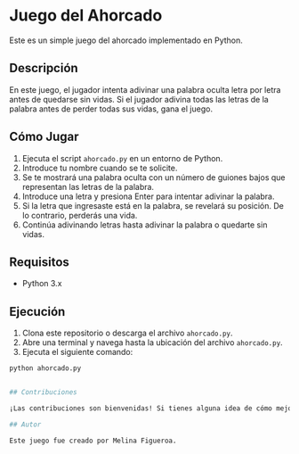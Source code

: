 # Juego del Ahorcado

Este es un simple juego del ahorcado implementado en Python.

## Descripción

En este juego, el jugador intenta adivinar una palabra oculta letra por letra antes de quedarse sin vidas. Si el jugador adivina todas las letras de la palabra antes de perder todas sus vidas, gana el juego.

## Cómo Jugar

1. Ejecuta el script `ahorcado.py` en un entorno de Python.
2. Introduce tu nombre cuando se te solicite.
3. Se te mostrará una palabra oculta con un número de guiones bajos que representan las letras de la palabra.
4. Introduce una letra y presiona Enter para intentar adivinar la palabra.
5. Si la letra que ingresaste está en la palabra, se revelará su posición. De lo contrario, perderás una vida.
6. Continúa adivinando letras hasta adivinar la palabra o quedarte sin vidas.

## Requisitos

- Python 3.x

## Ejecución

1. Clona este repositorio o descarga el archivo `ahorcado.py`.
2. Abre una terminal y navega hasta la ubicación del archivo `ahorcado.py`.
3. Ejecuta el siguiente comando:

```bash
python ahorcado.py


## Contribuciones

¡Las contribuciones son bienvenidas! Si tienes alguna idea de cómo mejorar este juego, no dudes en hacer un fork del repositorio, implementar los cambios y hacer una solicitud de extracción.

## Autor

Este juego fue creado por Melina Figueroa.

